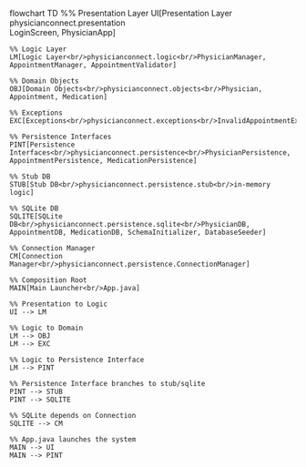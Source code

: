 flowchart TD
    %% Presentation Layer
    UI[Presentation Layer<br/>physicianconnect.presentation<br/>LoginScreen, PhysicianApp]
    
    %% Logic Layer
    LM[Logic Layer<br/>physicianconnect.logic<br/>PhysicianManager, AppointmentManager, AppointmentValidator]

    %% Domain Objects
    OBJ[Domain Objects<br/>physicianconnect.objects<br/>Physician, Appointment, Medication]

    %% Exceptions
    EXC[Exceptions<br/>physicianconnect.exceptions<br/>InvalidAppointmentException]

    %% Persistence Interfaces
    PINT[Persistence Interfaces<br/>physicianconnect.persistence<br/>PhysicianPersistence, AppointmentPersistence, MedicationPersistence]

    %% Stub DB
    STUB[Stub DB<br/>physicianconnect.persistence.stub<br/>in-memory logic]

    %% SQLite DB
    SQLITE[SQLite DB<br/>physicianconnect.persistence.sqlite<br/>PhysicianDB, AppointmentDB, MedicationDB, SchemaInitializer, DatabaseSeeder]

    %% Connection Manager
    CM[Connection Manager<br/>physicianconnect.persistence.ConnectionManager]

    %% Composition Root
    MAIN[Main Launcher<br/>App.java]

    %% Presentation to Logic
    UI --> LM

    %% Logic to Domain
    LM --> OBJ
    LM --> EXC

    %% Logic to Persistence Interface
    LM --> PINT

    %% Persistence Interface branches to stub/sqlite
    PINT --> STUB
    PINT --> SQLITE

    %% SQLite depends on Connection
    SQLITE --> CM

    %% App.java launches the system
    MAIN --> UI
    MAIN --> PINT
